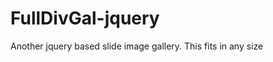 FullDivGal-jquery
=================

Another  jquery based slide image gallery. This fits in any size